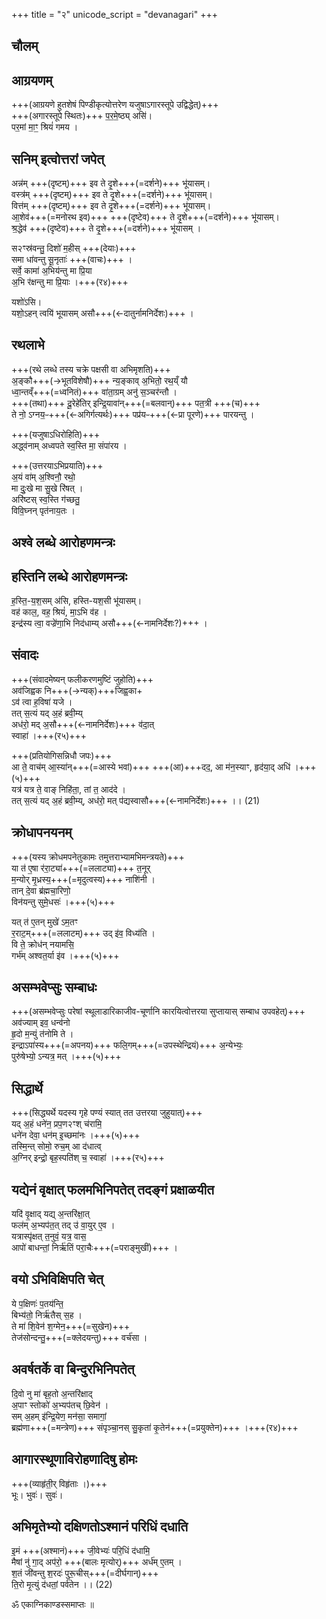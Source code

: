+++
title = "२"
unicode_script = "devanagari"
+++

## चौलम् 
<div class="js_include" url="../upanayanam/digvapanam/"  newLevelForH1="2" includeTitle="false"> </div>  


<div class="js_include" url="/vedAH/taittirIyam/sUtram/ApastambaH/gRhyam/karmANi/gRham.md"  newLevelForH1="1" includeTitle="true"> </div>  

<div class="js_include" url="../graha-gRhItAvoxaNam/"  newLevelForH1="1" includeTitle="true"> </div>  

<div class="js_include" url="../sarpa-baliH/"  newLevelForH1="1" includeTitle="true"> </div>  


## आग्रयणम्
+++(आग्रयणे हुतशेषं पिण्डीकृत्योत्तरेण यजुषाऽगारस्तूपे उद्विद्धेत्)+++  
+++(अगारस्तूपे स्थितः)+++ प॒र॒मे॒ष्ठ्य् असि॑।  
पर॒मां मा॒ꣳ॒ श्रियं॑ गमय ।  

<div class="js_include" url="../hemanta-pratyavarohaNam/"  newLevelForH1="1" includeTitle="true"> </div>  

<div class="js_include" url="../IshAna-baliH/"  newLevelForH1="1" includeTitle="true"> </div>  

<div class="js_include" url="../mAsi-shrAddham/"  newLevelForH1="1" includeTitle="true"> </div>  

<div class="js_include" url="../aShTakA/"  newLevelForH1="1" includeTitle="true"> </div>  

## सनिम् इत्वोत्तरां जपेत्
अन्न॑म् +++(दृष्टम्)+++ इव ते दृ॒शे+++(=दर्शने)+++ भू॑यासम्।  
वस्त्र॑म् +++(दृष्टम्)+++ इव ते दृ॒शे+++(=दर्शने)+++ भू॑यासम्।  
वित्त॑म् +++(दृष्टम्)+++ इव ते दृ॒शे+++(=दर्शने)+++ भू॑यासम्।  
आ॒शेव॑+++(=मनोरथ इव)+++ +++(दृष्टेव)+++ ते दृ॒शे+++(=दर्शने)+++ भू॑यासम्।  
श्र॒द्धेव॑ +++(दृष्टेव)+++ ते दृ॒शे+++(=दर्शने)+++ भू॑यासम् ।  

स२ꣳस्र॑वन्तु॒ दिशो॑ म॒हीस् +++(देयाः)+++  
समा धा॑वन्तु सू॒नृताः॑ +++(वाचः)+++ ।  
सर्वे॒ कामा॑ अ॒भिय॑न्तु मा प्रि॒या  
अ॒भि र॑क्षन्तु मा प्रि॒याः ।+++(र४)+++  

यशो॑ऽसि।  
यशो॒ऽहन् त्वयि॑ भूयासम् असौ+++(←दातुर्नामनिर्देशः)+++ ।  

## रथलाभे
+++(रथे लब्धे तस्य चक्रे पक्षसी वा अभिमृशति)+++  
अ॒ङ्कौ+++(→भूतविशेषौ)+++ न्य॒ङ्काव् अ॒भितो॒ रथ॒य्ँ यौ  
ध्वा॒न्तव्ँ+++(=ध्वनितं)+++ वा॑ता॒ग्रम् अनु॑ स॒ञ्चर॑न्तौ ।  
+++(तथा)+++ दू॒रेहे॑तिर् इन्द्रि॒यावा॑न्+++(=बलवान्)+++ पत॒त्री +++(च)+++  
ते नो॒ ऽग्नय॒ᳶ+++(←अगिर्गत्यर्थः)+++ पप्र॑यᳶ+++(←प्रा पूरणे)+++ पारयन्तु ।

+++(यजुषाऽधिरोहिति)+++   
अद्ध्व॑नाम् अध्वपते स्व॒स्ति मा॒ संपा॑रय ।  

+++(उत्तरयाऽभिप्रयाति)+++  
अ॒यं वा॑म् अ॒श्विनौ॒ रथो॒  
मा दुः॒खे मा सु॒खे रि॑षत् ।  
अरि॑ष्टस् स्व॒स्ति ग॑च्छतु॒  
विवि॒घ्नन् पृत॑नाय॒तः ।  

## अश्वे लब्धे आरोहणमन्त्रः  
<div class="js_include" url="../prakIrNam/ashvanAmAni/"  newLevelForH1="2" includeTitle="false"> </div>  


## हस्तिनि लब्धे आरोहणमन्त्रः
ह॒स्ति॒-य॒श॒सम् अ॑सि, हस्ति-यश॒सी भू॑यासम्।  
वह॑ काल॒, वह॒ श्रियं॑, मा॒ऽभि व॑ह ।  
इन्द्र॑स्य त्वा॒ वज्रे॑णा॒भि निद॑धाम्य् असौ+++(←नामनिर्देशः?)+++ ।  

## संवादः 
+++(संवादमेष्यन् फलीकरणमुष्टिं जुहोति)+++  
अव॑जिह्वक नि+++(→न्यक्)+++जिह्व॒का+  
ऽव॑ त्वा ह॒विषा॑ यजे ।  
तत् स॒त्यं यद् अ॒हं ब्रवी॒म्य्  
अध॑रो॒ मद् अ॒सौ+++(←नामनिर्देशः)+++ व॑दा॒त्  
स्वाहा॑ ।+++(र५)+++  

+++(प्रतियोगिसन्निधौ जपः)+++   
आ ते॒ वाच॑म् आ॒स्या॑न्+++(=आस्ये भवां)+++ +++(आ)+++दद॒, आ म॑न॒स्याꣳ, हृद॑या॒द् अधि॑ ।+++(५)+++  
यत्र॑ यत्र ते॒ वाङ् निहि॑ता॒, तां त॒ आद॑दे ।  
तत् स॒त्यं यद् अ॒हं ब्रवी॒म्य्, अध॑रो॒ मत् प॑द्यस्वासौ+++(←नामनिर्देशः)+++ ।। (21)


## क्रोधापनयनम्
+++(यस्य क्रोधमपनेतुकामः तमुत्तराभ्यामभिमन्त्रयते)+++  
या त॑ ए॒षा र॑रा॒ट्या॑+++(=ललाट्या)+++ त॒नूर्  
म॒न्योर् मृ॒ध्रस्य॒+++(=मृदुत्वस्य)+++ नाशि॑नी ।  
तान् दे॒वा ब्र॑ह्मचा॒रिणो॒  
विन॑यन्तु सुमे॒धसः॑ ।+++(५)+++  

यत् त॑ ए॒तन् मुखे॑ ऽम॒तꣳ  
र॒राट॒म्+++(=ललाटम्)+++ उद् इ॑व॒ विध्य॑ति ।  
वि ते॒ क्रोध॑न् नयामसि॒  
गर्भ॑म् अश्वत॒र्या इ॑व ।+++(५)+++  

## असम्भवेप्सुः सम्बाधः
+++(असम्भवेप्सुः परेषां स्थूलाडारिकाजीव-चूर्णानि कारयित्वोत्तरया सुप्तायास् सम्बाध उपवहेत्)+++  
अव॑ज्याम् इव॒ धन्व॑नो  
हृ॒दो म॒न्युं त॑नोमि ते ।  
इन्द्राऽपा॑स्य+++(=अपनय)+++ फलि॒गम्+++(=उपस्थेन्द्रियं)+++ अ॒न्येभ्यः॒  
पुरु॑षेभ्यो॒ ऽन्यत्र॒ मत् ।+++(५)+++  

## सिद्धार्थे
+++(सिद्ध्यर्थे यदस्य गृहे पण्यं स्यात् तत उत्तरया जुहुयात्)+++  
यद् अ॒हं धने॑न॒ प्रप॒ण२ꣳश् च॑रामि॒  
धने॑न देवा॒ धन॑म् इ॒च्छमा॑नः ।+++(५)+++  
तस्मि॒न्त् सोमो॒ रुच॒म् आ द॑धात्व्  
अ॒ग्निर् इन्द्रो॒ बृह॒स्पति॑श् च॒ स्वाहा॑ ।+++(र५)+++  


<div class="js_include" url="../bhRtya-pAlanam/"  newLevelForH1="1" includeTitle="true"> </div>  

## यद्येनं वृक्षात् फलमभिनिपतेत् तदङ्गं प्रक्षाळयीत
यदि॑ वृ॒क्षाद् यद्य् अ॒न्तरि॑क्षा॒त्  
फल॑म् अ॒भ्यप॑त॒त् तद् उ॑ वा॒युर् ए॒व ।  
यत्रास्पृ॑क्षत् त॒नुवं॒ यत्र॒ वास॒  
आपो॑ बाधन्तां॒ निर्ऋ॑तिं परा॒चैः+++(=पराङ्मुखीं)+++ ।  

## वयो ऽभिविक्षिपति चेत् 
ये प॒क्षिणः॑ प॒तय॑न्ति॒  
बिभ्य॑तो॒ निर्ऋ॑तैस् स॒ह ।  
ते मा॑ शि॒वेन॑ श॒ग्मेन॒+++(=सुखेन)+++  
तेज॑सोन्दन्तु॒+++(=क्लेदयन्तु)+++ वर्च॑सा ।  

## अवर्षतर्के वा बिन्दुरभिनिपतेत् 
दि॒वो नु मा॑ बृह॒तो अ॒न्तरि॑क्षाद्  
अ॒पाꣳ स्तोको॑ अ॒भ्यप॑तच् छि॒वेन॑ ।  
सम् अ॒हम् इ॑न्द्रि॒येण॒ मन॑सा॒ समागां॒  
ब्रह्म॑णा+++(=मन्त्रेण)+++ संपृञ्चा॒नस् सु॒कृता॑ कृ॒तेन॑+++(=प्रयुक्तेन)+++ ।+++(र४)+++  

## आगारस्थूणाविरोहणादिषु होमः
<div class="js_include" url="../../../../saMskAra/mantraH/AdityaH/Rk/imam_me_varuNa/"  newLevelForH1="4" includeTitle="true"> </div>  

<div class="js_include" url="../../../../saMskAra/mantraH/agniH/Rk/tvan_no_agne/"  newLevelForH1="4" includeTitle="true"> </div>  

<div class="js_include" url="../../../../saMskAra/mantraH/brahma/Rk/prajApate_na_tvat/"  newLevelForH1="4" includeTitle="true"> </div>  

<div class="js_include" url="../prakIrNam/saMrAjan_cha/"  newLevelForH1="3" includeTitle="false"> </div> 

+++(व्याहृ॑ती॒र् विहृ॑ताः ।)+++  
भूः। भुवः॑। सुवः॑।  

## अभिमृतेभ्यो दक्षिणतोऽश्मानं परिधिं दधाति
इ॒मं +++(अश्मानं)+++ जी॒वेभ्यः॑ परि॒धिं द॑धामि॒  
मैषां नु॑ गा॒द् अप॑रो॒ +++(बालः मृत्योर्)+++ अर्ध॑म् ए॒तम् ।  
श॒तं जी॑वन्तु श॒रदः॑ पुरू॒चीस्+++(=दीर्घगान्)+++  
ति॒रो मृ॒त्युं द॑धतां॒ पर्व॑तेन ।। (22)

ॐ एकाग्निकाण्डस्समाप्तः ॥

